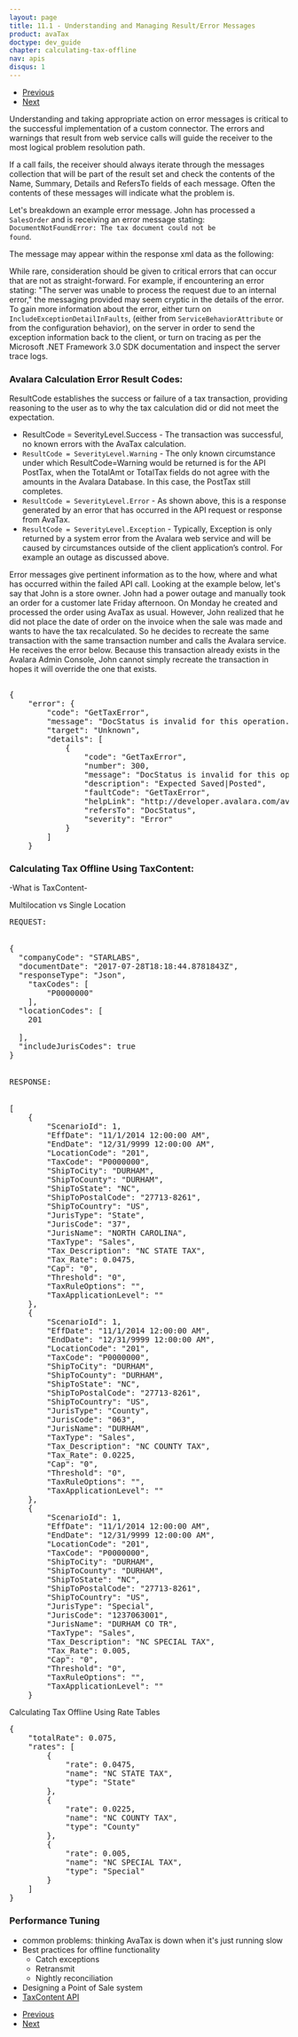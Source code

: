 ```yaml
---
layout: page
title: 11.1 - Understanding and Managing Result/Error Messages
product: avaTax
doctype: dev_guide
chapter: calculating-tax-offline
nav: apis
disqus: 1
---
```


<ul class="pager">
  <li class="previous"><a href="/avatax/dev-guide/calculating-tax-offline/"><i class="glyphicon glyphicon-chevron-left"></i>Previous</a></li>
  <li class="next"><a href="/avatax/dev-guide/calculating-tax-offline/chapter-summary/"><i class="glyphicon glyphicon-chevron-right"></i>Next</a></li>
</ul>

Understanding and taking appropriate action on error messages is critical to the successful implementation of a custom connector. The errors and warnings that result from web service calls will guide the receiver to the most logical problem resolution path.

If a call fails, the receiver should always iterate through the messages collection that will be part of the result set and check the contents of the Name, Summary, Details and RefersTo fields of each message. Often the contents of these messages will indicate what the problem is.

Let's breakdown an example error message.  John has processed a <code>SalesOrder</code> and is receiving an error message stating:  <code>DocumentNotFoundError: The tax document could not be found</code>.

The message may appear within the response xml data as the following:

While rare, consideration should be given to critical errors that can occur that are not as straight-forward.  For example, if encountering an error stating:  "The server was unable to process the request due to an internal error," the messaging provided may seem cryptic in the details of the error. To gain more information about the error, either turn on <code>IncludeExceptionDetailInFaults</code>, (either from <code>ServiceBehaviorAttribute</code> or from the configuration behavior), on the server in order to send the exception information back to the client, or turn on tracing as per the Microsoft .NET Framework 3.0 SDK documentation and inspect the server trace logs.

<h3>Avalara Calculation Error Result Codes:</h3>
ResultCode establishes the success or failure of a tax transaction, providing reasoning to the user as to why the tax calculation did or did not meet the expectation.
<ul class="dev-guide-list">
    <li>ResultCode = SeverityLevel.Success - The transaction was successful, no known errors with the AvaTax calculation.</li>
    <li><code>ResultCode = SeverityLevel.Warning</code> - The only known circumstance under which ResultCode=Warning would be returned is for the API PostTax, when the TotalAmt or TotalTax fields do not agree with the amounts in the Avalara Database. In this case, the PostTax still completes.</li>
    <li><code>ResultCode = SeverityLevel.Error</code> - As shown above, this is a response generated by an error that has occurred in the API request or response from AvaTax.</li>
    <li><code>ResultCode = SeverityLevel.Exception</code> - Typically, Exception is only returned by a system error from the Avalara web service and will be caused by circumstances outside of the client application’s control. For example an outage as discussed above.</li>
</ul>

Error messages give pertinent information as to the how, where and what has occurred within the failed API call.  Looking at the example below, let's say that John is a store owner.  John had a power outage and manually took an order for a customer late Friday afternoon.  On Monday he created and processed the order using AvaTax as usual.  However, John realized that he did not place the date of order on the invoice when the sale was made and wants to have the tax recalculated.  So he decides to recreate the same transaction with the same transaction number and calls the Avalara service.  He receives the error below.  Because this transaction already exists in the Avalara Admin Console, John cannot simply recreate the transaction in hopes it will override the one that exists.

<pre>

{
    "error": {
        "code": "GetTaxError",
        "message": "DocStatus is invalid for this operation.",
        "target": "Unknown",
        "details": [
            {
                "code": "GetTaxError",
                "number": 300,
                "message": "DocStatus is invalid for this operation.",
                "description": "Expected Saved|Posted",
                "faultCode": "GetTaxError",
                "helpLink": "http://developer.avalara.com/avatax/errors/GetTaxError",
                "refersTo": "DocStatus",
                "severity": "Error"
            }
        ]
    }
</pre>

<h3>Calculating Tax Offline Using TaxContent:</h3>
-What is TaxContent-

Multilocation vs Single Location

<pre>
REQUEST:
 
 
{
  "companyCode": "STARLABS",
  "documentDate": "2017-07-28T18:18:44.8781843Z",
  "responseType": "Json",
    "taxCodes": [
        "P0000000"
    ],
  "locationCodes": [
    201
    
  ],
  "includeJurisCodes": true
}
 
 
RESPONSE:
 
 
[
    {
        "ScenarioId": 1,
        "EffDate": "11/1/2014 12:00:00 AM",
        "EndDate": "12/31/9999 12:00:00 AM",
        "LocationCode": "201",
        "TaxCode": "P0000000",
        "ShipToCity": "DURHAM",
        "ShipToCounty": "DURHAM",
        "ShipToState": "NC",
        "ShipToPostalCode": "27713-8261",
        "ShipToCountry": "US",
        "JurisType": "State",
        "JurisCode": "37",
        "JurisName": "NORTH CAROLINA",
        "TaxType": "Sales",
        "Tax_Description": "NC STATE TAX",
        "Tax_Rate": 0.0475,
        "Cap": "0",
        "Threshold": "0",
        "TaxRuleOptions": "",
        "TaxApplicationLevel": ""
    },
    {
        "ScenarioId": 1,
        "EffDate": "11/1/2014 12:00:00 AM",
        "EndDate": "12/31/9999 12:00:00 AM",
        "LocationCode": "201",
        "TaxCode": "P0000000",
        "ShipToCity": "DURHAM",
        "ShipToCounty": "DURHAM",
        "ShipToState": "NC",
        "ShipToPostalCode": "27713-8261",
        "ShipToCountry": "US",
        "JurisType": "County",
        "JurisCode": "063",
        "JurisName": "DURHAM",
        "TaxType": "Sales",
        "Tax_Description": "NC COUNTY TAX",
        "Tax_Rate": 0.0225,
        "Cap": "0",
        "Threshold": "0",
        "TaxRuleOptions": "",
        "TaxApplicationLevel": ""
    },
    {
        "ScenarioId": 1,
        "EffDate": "11/1/2014 12:00:00 AM",
        "EndDate": "12/31/9999 12:00:00 AM",
        "LocationCode": "201",
        "TaxCode": "P0000000",
        "ShipToCity": "DURHAM",
        "ShipToCounty": "DURHAM",
        "ShipToState": "NC",
        "ShipToPostalCode": "27713-8261",
        "ShipToCountry": "US",
        "JurisType": "Special",
        "JurisCode": "1237063001",
        "JurisName": "DURHAM CO TR",
        "TaxType": "Sales",
        "Tax_Description": "NC SPECIAL TAX",
        "Tax_Rate": 0.005,
        "Cap": "0",
        "Threshold": "0",
        "TaxRuleOptions": "",
        "TaxApplicationLevel": ""
    }
</pre>

Calculating Tax Offline Using Rate Tables

<pre>
{
    "totalRate": 0.075,
    "rates": [
        {
            "rate": 0.0475,
            "name": "NC STATE TAX",
            "type": "State"
        },
        {
            "rate": 0.0225,
            "name": "NC COUNTY TAX",
            "type": "County"
        },
        {
            "rate": 0.005,
            "name": "NC SPECIAL TAX",
            "type": "Special"
        }
    ]
}
</pre>

<h3>Performance Tuning</h3>

<ul class="dev-guide-list">
    <li>common problems: thinking AvaTax is down when it's just running slow</li>
    <li>Best practices for offline functionality
        <ul class="dev-guide-list">
            <li>Catch exceptions</li>
            <li>Retransmit</li>
            <li>Nightly reconciliation</li>
        </ul>
    </li>
    <li>Designing a Point of Sale system</li>
    <li><a class="dev-guide-link" href="https://developer.avalara.com/api-reference/avatax/rest/v2/methods/TaxContent/">TaxContent API</a></li>
</ul>

<ul class="pager">
  <li class="previous"><a href="/avatax/dev-guide/calculating-tax-offline/"><i class="glyphicon glyphicon-chevron-left"></i>Previous</a></li>
  <li class="next"><a href="/avatax/dev-guide/calculating-tax-offline/chapter-summary/"><i class="glyphicon glyphicon-chevron-right"></i>Next</a></li>
</ul>